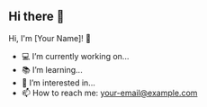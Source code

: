 ## Hi there 👋

Hi, I'm [Your Name]! 👋
- 💻 I’m currently working on...
- 📚 I’m learning...
- 🔭 I’m interested in...
- 📫 How to reach me: [your-email@example.com](mailto:your-email@example.com)
